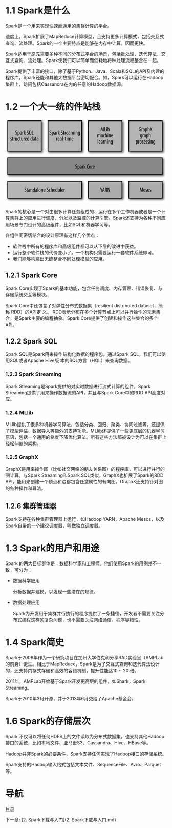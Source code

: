 # 1.1 Spark是什么

Spark是一个用来实现快速而通用的集群计算的平台。

速度上，Spark扩展了MapReduce计算模型，且支持更多计算模式，包括交互式查询、流处理。Spark的一个主要特点是能够在内存中计算，因而更快。

Spark适用于原先需要多种不同的分布式平台的场景，包括批处理、迭代算法、交互式查询、流处理。Spark使我们可以简单而低耗地将种处理流程整合在一起。

Spark提供了丰富的接口，除了基于Python、Java、Scala和SQL的API及内建的程序库，Spark还能和其他大数据平台密切配合。如，Spark可以运行在Hadoop集群上，访问包括Cassandra在内的任意的Hadoop数据源。

# 1.2 一个大一统的件站栈

![](img/chap1/img0.jpg)

Spark的核心是一个对由很多计算任务组成的、运行在多个工作机器或者是一个计算集群上的应用进行调度、分发以及监控的计算引擎。Spark还支持为各种不同应用场景专门设计的高级组件，比如SQL和机器学习等。

各组件间密切结合的设计原理有这样几个优点：

- 软件栈中所有的程序库和高级组件都可以从下层的改进中获益。
- 运行整个软件栈的代价变小了。一个机构只需要运行一套软件系统即可。
- 我们能够构建出无缝整合不同处理模型的应用。

## 1.2.1 Spark Core

Spark Core实现了Spark的基本功能，包含任务调度、内存管理、错误恢复、与存储系统交互等模块。

Spark Core中还包含了对弹性分布式数据集（resilient distributed dataset，简称 RDD）的API定 义。 RDD表示分布在多个计算节点上可以并行操作的元素集合，是Spark主要的编程抽象。Spark Core提供了创建和操作这些集合的多个API。

## 1.2.2 Spark SQL

Spark SQL是Spark用来操作结构化数据的程序包。通过Spark SQL，我们可以使用SQL或者Apache Hive版 本的SQL方言（HQL）来查询数据。

### 1.2.3 Spark  Streaming

Spark Streaming是Spark提供的对实时数据进行流式计算的组件。Spark Streaming提供了用来操作数据流的API，并且与Spark Core中的RDD API高度对应。

### 1.2.4 MLlib

MLlib提供了很多种机器学习算法，包括分类、回归、聚类、协同过滤等，还提供了模型评估、数据导入等额外的支持功能。MLlib还提供了一些更底层的机器学习原语，包括一个通用的梯度下降优化算法。所有这些方法都被设计为可以在集群上轻松伸缩的架构。

### 1.2.5 GraphX

GraphX是用来操作图（比如社交网络的朋友关系图）的程序库，可以进行并行的图计算。与Spark Streaming和Spark SQL类似，GraphX也扩展了Spark的RDD API，能用来创建一个顶点和边都包含任意属性的有向图。GraphX还支持针对图的各种操作和算法。

## 1.2.6 集群管理器

Spark支持在各种集群管理器上运行，如Hadoop YARN，Apache Mesos，以及Spark自带的一个建议调度器，叫做独立调度器。

# 1.3 Spark的用户和用途

Spark 的两大目标群体是：数据科学家和工程师。他们使用Spark的用例并不一致，可分为：

- 数据科学应用

  分析数据并建模，以发现一些潜在的规律。

- 数据处理应用

  Spark为开发用于集群并行执行的程序提供了一条捷径，开发者不需要关注分布式编程这样的复杂问题，也不需要关注网络通信、程序容错性。

# 1.4 Spark简史

Spark于2009年作为一个研究项目在加州大学伯克利分享RAD实验室（AMPLab的前身）诞生。相比于MapReduce，Spark是为了交互式查询和迭代算法设计的，还支持内存式存储和高效的容错机制，提升性能达10 ~ 20 倍。

2011年，AMPLab开始基于Spark开发更高层的组件，如Shark，Spark Streaming。

Spark于2010年3月开源，并于2013年6月交给了Apache基金会。

# 1.6 Spark的存储层次

Spark 不仅可以将任何HDFS上的文件读取为分布式数据集，也支持其他Hadoop接口的系统，比如本地文件、亚马逊S3、Cassandra、Hive、HBase等。

Hadoop并非Spark的必要条件，Spark支持任何实现了Hadoop接口的存储系统。

Spark支持的Hadoop输入格式包括文本文件、SequenceFile、Avro、Parquet等。

# 导航

[目录](README.md)

下一章: [2. Spark下载与入门](2. Spark下载与入门.md)
